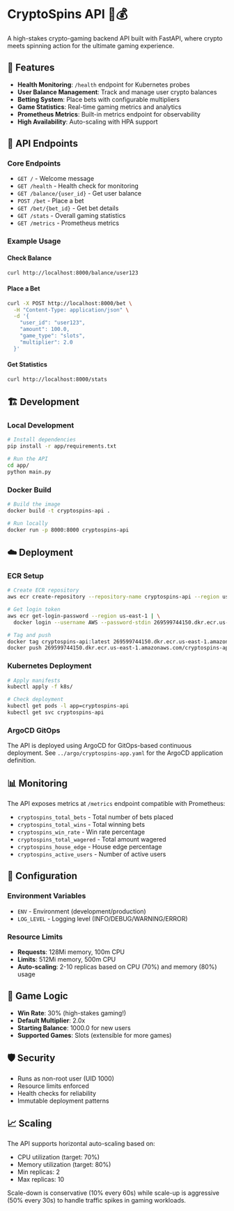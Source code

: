 # CryptoSpins API 🎰💰

A high-stakes crypto-gaming backend API built with FastAPI, where crypto meets spinning action for the ultimate gaming experience.

## 🎯 Features

- **Health Monitoring**: `/health` endpoint for Kubernetes probes
- **User Balance Management**: Track and manage user crypto balances
- **Betting System**: Place bets with configurable multipliers
- **Game Statistics**: Real-time gaming metrics and analytics
- **Prometheus Metrics**: Built-in metrics endpoint for observability
- **High Availability**: Auto-scaling with HPA support

## 🚀 API Endpoints

### Core Endpoints
- `GET /` - Welcome message
- `GET /health` - Health check for monitoring
- `GET /balance/{user_id}` - Get user balance
- `POST /bet` - Place a bet
- `GET /bet/{bet_id}` - Get bet details
- `GET /stats` - Overall gaming statistics
- `GET /metrics` - Prometheus metrics

### Example Usage

#### Check Balance
```bash
curl http://localhost:8000/balance/user123
```

#### Place a Bet
```bash
curl -X POST http://localhost:8000/bet \
  -H "Content-Type: application/json" \
  -d '{
    "user_id": "user123",
    "amount": 100.0,
    "game_type": "slots",
    "multiplier": 2.0
  }'
```

#### Get Statistics
```bash
curl http://localhost:8000/stats
```

## 🏗️ Development

### Local Development
```bash
# Install dependencies
pip install -r app/requirements.txt

# Run the API
cd app/
python main.py
```

### Docker Build
```bash
# Build the image
docker build -t cryptospins-api .

# Run locally
docker run -p 8000:8000 cryptospins-api
```

## ☁️ Deployment

### ECR Setup
```bash
# Create ECR repository
aws ecr create-repository --repository-name cryptospins-api --region us-east-1

# Get login token
aws ecr get-login-password --region us-east-1 | \
  docker login --username AWS --password-stdin 269599744150.dkr.ecr.us-east-1.amazonaws.com

# Tag and push
docker tag cryptospins-api:latest 269599744150.dkr.ecr.us-east-1.amazonaws.com/cryptospins-api:latest
docker push 269599744150.dkr.ecr.us-east-1.amazonaws.com/cryptospins-api:latest
```

### Kubernetes Deployment
```bash
# Apply manifests
kubectl apply -f k8s/

# Check deployment
kubectl get pods -l app=cryptospins-api
kubectl get svc cryptospins-api
```

### ArgoCD GitOps
The API is deployed using ArgoCD for GitOps-based continuous deployment. See `../argo/cryptospins-app.yaml` for the ArgoCD application definition.

## 📊 Monitoring

The API exposes metrics at `/metrics` endpoint compatible with Prometheus:
- `cryptospins_total_bets` - Total number of bets placed
- `cryptospins_total_wins` - Total winning bets
- `cryptospins_win_rate` - Win rate percentage
- `cryptospins_total_wagered` - Total amount wagered
- `cryptospins_house_edge` - House edge percentage
- `cryptospins_active_users` - Number of active users

## 🔧 Configuration

### Environment Variables
- `ENV` - Environment (development/production)
- `LOG_LEVEL` - Logging level (INFO/DEBUG/WARNING/ERROR)

### Resource Limits
- **Requests**: 128Mi memory, 100m CPU
- **Limits**: 512Mi memory, 500m CPU
- **Auto-scaling**: 2-10 replicas based on CPU (70%) and memory (80%) usage

## 🎲 Game Logic

- **Win Rate**: 30% (high-stakes gaming!)
- **Default Multiplier**: 2.0x
- **Starting Balance**: 1000.0 for new users
- **Supported Games**: Slots (extensible for more games)

## 🛡️ Security

- Runs as non-root user (UID 1000)
- Resource limits enforced
- Health checks for reliability
- Immutable deployment patterns

## 📈 Scaling

The API supports horizontal auto-scaling based on:
- CPU utilization (target: 70%)
- Memory utilization (target: 80%)
- Min replicas: 2
- Max replicas: 10

Scale-down is conservative (10% every 60s) while scale-up is aggressive (50% every 30s) to handle traffic spikes in gaming workloads.